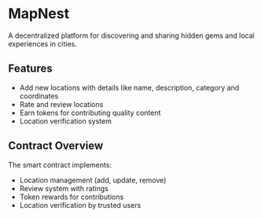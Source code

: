 # MapNest
A decentralized platform for discovering and sharing hidden gems and local experiences in cities.

## Features
- Add new locations with details like name, description, category and coordinates
- Rate and review locations
- Earn tokens for contributing quality content
- Location verification system

## Contract Overview
The smart contract implements:
- Location management (add, update, remove)
- Review system with ratings
- Token rewards for contributions
- Location verification by trusted users
